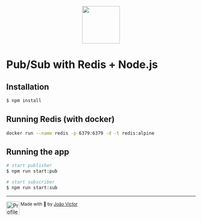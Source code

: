 <p align="center">
  <img src="https://cdn.jsdelivr.net/gh/devicons/devicon/icons/redis/redis-original.svg" width=100 />
  <h1>Pub/Sub with Redis + Node.js</h1>
</p>

## Installation

```bash
$ npm install
```

## Running Redis (with docker)

```bash
docker run --name redis -p 6379:6379 -d -t redis:alpine
```

## Running the app

```bash
# start publisher
$ npm run start:pub

# start subscriber
$ npm run start:sub
```

---

<div>
  <img align="left" src="https://i.imgur.com/ufUYAFh.png" width=35 alt="Profile"/>
  <sub>Made with 💙 by <a href="https://github.com/joaovictornsv">João Victor</a></sub>
</div>